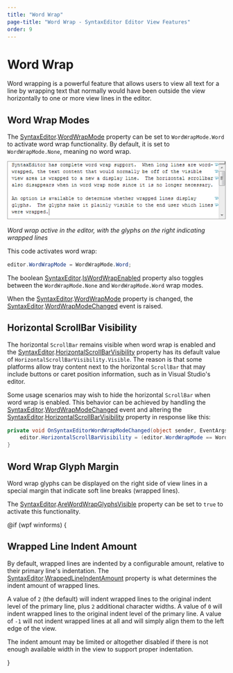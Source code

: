 ```yaml
---
title: "Word Wrap"
page-title: "Word Wrap - SyntaxEditor Editor View Features"
order: 9
---
```

# Word Wrap

Word wrapping is a powerful feature that allows users to view all text for a line by wrapping text that normally would have been outside the view horizontally to one or more view lines in the editor.

## Word Wrap Modes

The [SyntaxEditor](xref:@ActiproUIRoot.Controls.SyntaxEditor.SyntaxEditor).[WordWrapMode](xref:@ActiproUIRoot.Controls.SyntaxEditor.SyntaxEditor.WordWrapMode) property can be set to `WordWrapMode.Word` to activate word wrap functionality.  By default, it is set to `WordWrapMode.None`, meaning no word wrap.

![Screenshot](../../images/word-wrap.png)

*Word wrap active in the editor, with the glyphs on the right indicating wrapped lines*

This code activates word wrap:

```csharp
editor.WordWrapMode = WordWrapMode.Word;
```

The boolean [SyntaxEditor](xref:@ActiproUIRoot.Controls.SyntaxEditor.SyntaxEditor).[IsWordWrapEnabled](xref:@ActiproUIRoot.Controls.SyntaxEditor.SyntaxEditor.IsWordWrapEnabled) property also toggles between the `WordWrapMode.None` and `WordWrapMode.Word` wrap modes.

When the [SyntaxEditor](xref:@ActiproUIRoot.Controls.SyntaxEditor.SyntaxEditor).[WordWrapMode](xref:@ActiproUIRoot.Controls.SyntaxEditor.SyntaxEditor.WordWrapMode) property is changed, the [SyntaxEditor](xref:@ActiproUIRoot.Controls.SyntaxEditor.SyntaxEditor).[WordWrapModeChanged](xref:@ActiproUIRoot.Controls.SyntaxEditor.SyntaxEditor.WordWrapModeChanged) event is raised.

## Horizontal ScrollBar Visibility

The horizontal `ScrollBar` remains visible when word wrap is enabled and the [SyntaxEditor](xref:@ActiproUIRoot.Controls.SyntaxEditor.SyntaxEditor).[HorizontalScrollBarVisibility](xref:@ActiproUIRoot.Controls.SyntaxEditor.SyntaxEditor.HorizontalScrollBarVisibility) property has its default value of `HorizontalScrollBarVisibility.Visible`.  The reason is that some platforms allow tray content next to the horizontal `ScrollBar` that may include buttons or caret position information, such as in Visual Studio's editor.

Some usage scenarios may wish to hide the horizontal `ScrollBar` when word wrap is enabled.  This behavior can be achieved by handling the [SyntaxEditor](xref:@ActiproUIRoot.Controls.SyntaxEditor.SyntaxEditor).[WordWrapModeChanged](xref:@ActiproUIRoot.Controls.SyntaxEditor.SyntaxEditor.WordWrapModeChanged) event and altering the [SyntaxEditor](xref:@ActiproUIRoot.Controls.SyntaxEditor.SyntaxEditor).[HorizontalScrollBarVisibility](xref:@ActiproUIRoot.Controls.SyntaxEditor.SyntaxEditor.HorizontalScrollBarVisibility) property in response like this:

```csharp
private void OnSyntaxEditorWordWrapModeChanged(object sender, EventArgs e) {
	editor.HorizontalScrollBarVisibility = (editor.WordWrapMode == WordWrapMode.None ? ScrollBarVisibility.Visible : ScrollBarVisibility.Auto);
}
```

## Word Wrap Glyph Margin

Word wrap glyphs can be displayed on the right side of view lines in a special margin that indicate soft line breaks (wrapped lines).

The [SyntaxEditor](xref:@ActiproUIRoot.Controls.SyntaxEditor.SyntaxEditor).[AreWordWrapGlyphsVisible](xref:@ActiproUIRoot.Controls.SyntaxEditor.SyntaxEditor.AreWordWrapGlyphsVisible) property can be set to `true` to activate this functionality.

@if (wpf winforms) {

## Wrapped Line Indent Amount

By default, wrapped lines are indented by a configurable amount, relative to their primary line's indentation.  The [SyntaxEditor](xref:@ActiproUIRoot.Controls.SyntaxEditor.SyntaxEditor).[WrappedLineIndentAmount](xref:@ActiproUIRoot.Controls.SyntaxEditor.SyntaxEditor.WrappedLineIndentAmount) property is what determines the indent amount of wrapped lines.

A value of `2` (the default) will indent wrapped lines to the original indent level of the primary line, plus `2` additional character widths.  A value of `0` will indent wrapped lines to the original indent level of the primary line.  A value of `-1` will not indent wrapped lines at all and will simply align them to the left edge of the view.

The indent amount may be limited or altogether disabled if there is not enough available width in the view to support proper indentation.

}
